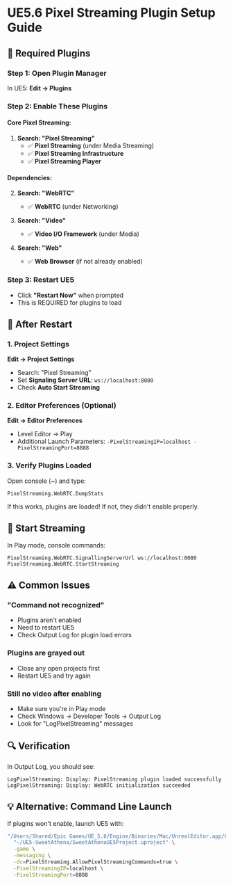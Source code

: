# UE5.6 Pixel Streaming Plugin Setup Guide

## 🔌 Required Plugins

### Step 1: Open Plugin Manager
In UE5: **Edit → Plugins**

### Step 2: Enable These Plugins

#### Core Pixel Streaming:
1. **Search: "Pixel Streaming"**
   - ✅ **Pixel Streaming** (under Media Streaming)
   - ✅ **Pixel Streaming Infrastructure**
   - ✅ **Pixel Streaming Player**

#### Dependencies:
2. **Search: "WebRTC"**
   - ✅ **WebRTC** (under Networking)

3. **Search: "Video"**
   - ✅ **Video I/O Framework** (under Media)

4. **Search: "Web"**
   - ✅ **Web Browser** (if not already enabled)

### Step 3: Restart UE5
- Click **"Restart Now"** when prompted
- This is REQUIRED for plugins to load

## 🔧 After Restart

### 1. Project Settings
**Edit → Project Settings**
- Search: "Pixel Streaming"
- Set **Signaling Server URL**: `ws://localhost:8080`
- Check **Auto Start Streaming**

### 2. Editor Preferences (Optional)
**Edit → Editor Preferences**
- Level Editor → Play
- Additional Launch Parameters: `-PixelStreamingIP=localhost -PixelStreamingPort=8888`

### 3. Verify Plugins Loaded
Open console (~) and type:
```
PixelStreaming.WebRTC.DumpStats
```

If this works, plugins are loaded! If not, they didn't enable properly.

## 🚀 Start Streaming

In Play mode, console commands:
```
PixelStreaming.WebRTC.SignallingServerUrl ws://localhost:8080
PixelStreaming.WebRTC.StartStreaming
```

## ⚠️ Common Issues

### "Command not recognized"
- Plugins aren't enabled
- Need to restart UE5
- Check Output Log for plugin load errors

### Plugins are grayed out
- Close any open projects first
- Restart UE5 and try again

### Still no video after enabling
- Make sure you're in Play mode
- Check Windows → Developer Tools → Output Log
- Look for "LogPixelStreaming" messages

## 🔍 Verification

In Output Log, you should see:
```
LogPixelStreaming: Display: PixelStreaming plugin loaded successfully
LogPixelStreaming: Display: WebRTC initialization succeeded
```

## 💡 Alternative: Command Line Launch

If plugins won't enable, launch UE5 with:
```bash
"/Users/Shared/Epic Games/UE_5.6/Engine/Binaries/Mac/UnrealEditor.app/Contents/MacOS/UnrealEditor" \
  "~/UE5-SweetAthena/SweetAthenaUE5Project.uproject" \
  -game \
  -messaging \
  -dc=PixelStreaming.AllowPixelStreamingCommands=true \
  -PixelStreamingIP=localhost \
  -PixelStreamingPort=8888
```